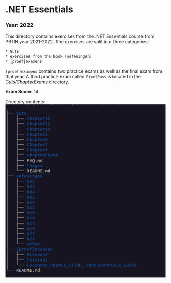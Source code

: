 # .NET Essentials 

### Year: 2022

This directory contains exercises from the .NET Essentials course from PBTIN year 2021-2022. The exercises are split into three categories: 

    * Guts
    * exercises from the book (oefeningen)
    * [proef]examens 

`[proef]examens` contains two practice exams as well as the final exam from that year. A third practice exam called `PixelPass` is located in the *Guts/ChapterExams* directory.

**Exam Score:** 14

Directory contents:
![directory_structure](../../assets/images/netessentials_structuur.png)


